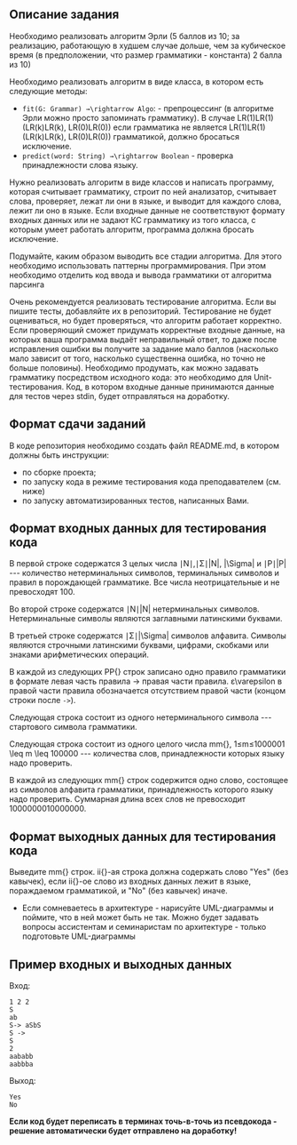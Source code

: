 ## Описание задания

Необходимо реализовать алгоритм Эрли (5 баллов из 10; за реализацию, работающую в худшем случае дольше, чем за кубическое время (в предположении, что размер грамматики - константа) 2 балла из 10)

Необходимо реализовать алгоритм в виде класса, в котором есть следующие методы:

-   `fit(G: Grammar) →\rightarrow Algo`: - препроцессинг (в алгоритме Эрли можно просто запоминать грамматику). В случае LR(1)LR(1) (LR(k)LR(k), LR(0)LR(0)) если грамматика не является LR(1)LR(1) (LR(k)LR(k), LR(0)LR(0)) грамматикой, должно бросаться исключение.
-   `predict(word: String) →\rightarrow Boolean` - проверка принадлежности слова языку.

Нужно реализовать алгоритм в виде классов и написать программу, которая считывает грамматику, строит по ней анализатор, считывает слова, проверяет, лежат ли они в языке, и выводит для каждого слова, лежит ли оно в языке. Если входные данные не соответствуют формату входных данных или не задают КС грамматику из того класса, с которым умеет работать алгоритм, программа должна бросать исключение.

Подумайте, каким образом выводить все стадии алгоритма. Для этого необходимо использовать паттерны программирования. При этом необходимо отделить код ввода и вывода грамматики от алгоритма парсинга

Очень рекомендуется реализовать тестирование алгоритма. Если вы пишите тесты, добавляйте их в репозиторий. Тестирование не будет оцениваться, но будет проверяться, что алгоритм работает корректно. Если проверяющий сможет придумать корректные входные данные, на которых ваша программа выдаёт неправильный ответ, то даже после исправления ошибки вы получите за задание мало баллов (насколько мало зависит от того, насколько существенна ошибка, но точно не больше половины). Необходимо продумать, как можно задавать грамматику посредством исходного кода: это необходимо для Unit-тестирования. Код, в котором входные данные принимаются данные для тестов через stdin, будет отправляться на доработку.

## Формат сдачи заданий

В коде репозитория необходимо создать файл README.md, в котором должны быть инструкции:

-   по сборке проекта;
-   по запуску кода в режиме тестирования кода преподавателем (см. ниже)
-   по запуску автоматизированных тестов, написанных Вами.

## Формат входных данных для тестирования кода

В первой строке содержатся 3 целых числа ∣N∣,∣Σ∣|N|, |\\Sigma| и ∣P∣|P| --- количество нетерминальных символов, терминальных символов и правил в порождающей грамматике. Все числа неотрицательные и не превосходят 100.

Во второй строке содержатся ∣N∣|N| нетерминальных символов. Нетерминальные символы являются заглавными латинскими буквами.

В третьей строке содержатся ∣Σ∣|\\Sigma| символов алфавита. Символы являются строчными латинскими буквами, цифрами, скобками или знаками арифметических операций.

В каждой из следующих PP{} строк записано одно правило грамматики в формате левая часть правила -> правая части правила. ε\\varepsilon в правой части правила обозначается отсутствием правой части (концом строки после `->`).

Следующая строка состоит из одного нетерминального символа --- стартового символа грамматики.

Следующая строка состоит из одного целого числа mm{}, 1≤m≤1000001 \\leq m \\leq 100000 --- количества слов, принадлежности которых языку надо проверить.

В каждой из следующих mm{} строк содержится одно слово, состоящее из символов алфавита грамматики, принадлежность которого языку надо проверить. Суммарная длина всех слов не превосходит 1000000010000000.

## Формат выходных данных для тестирования кода

Выведите mm{} строк. ii{}\-ая строка должна содержать слово "Yes" (без кавычек), если ii{}\-ое слово из входных данных лежит в языке, пораждаемом грамматикой, и "No" (без кавычек) иначе.

-   Если сомневаетесь в архитектуре - нарисуйте UML-диаграммы и поймите, что в ней может быть не так. Можно будет задавать вопросы ассистентам и семинаристам по архитектуре - только подготовьте UML-диаграммы

## Пример входных и выходных данных

Вход:

```
1 2 2
S
ab
S-> aSbS
S -> 
S
2
aababb
aabbba
```

Выход:

```
Yes
No
```

**Если код будет переписать в терминах точь-в-точь из псевдокода - решение автоматически будет отправлено на доработку!**